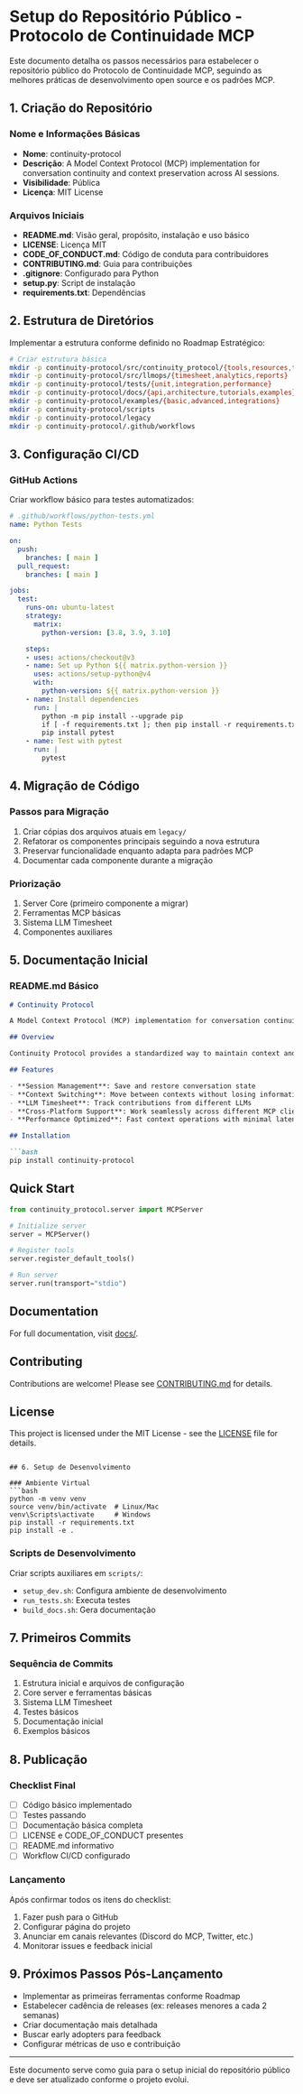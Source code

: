 # Setup do Repositório Público - Protocolo de Continuidade MCP

Este documento detalha os passos necessários para estabelecer o repositório público do Protocolo de Continuidade MCP, seguindo as melhores práticas de desenvolvimento open source e os padrões MCP.

## 1. Criação do Repositório

### Nome e Informações Básicas
- **Nome**: continuity-protocol
- **Descrição**: A Model Context Protocol (MCP) implementation for conversation continuity and context preservation across AI sessions.
- **Visibilidade**: Pública
- **Licença**: MIT License

### Arquivos Iniciais
- **README.md**: Visão geral, propósito, instalação e uso básico
- **LICENSE**: Licença MIT
- **CODE_OF_CONDUCT.md**: Código de conduta para contribuidores
- **CONTRIBUTING.md**: Guia para contribuições
- **.gitignore**: Configurado para Python
- **setup.py**: Script de instalação
- **requirements.txt**: Dependências

## 2. Estrutura de Diretórios

Implementar a estrutura conforme definido no Roadmap Estratégico:

```bash
# Criar estrutura básica
mkdir -p continuity-protocol/src/continuity_protocol/{tools,resources,transport,utils}
mkdir -p continuity-protocol/src/llmops/{timesheet,analytics,reports}
mkdir -p continuity-protocol/tests/{unit,integration,performance}
mkdir -p continuity-protocol/docs/{api,architecture,tutorials,examples}
mkdir -p continuity-protocol/examples/{basic,advanced,integrations}
mkdir -p continuity-protocol/scripts
mkdir -p continuity-protocol/legacy
mkdir -p continuity-protocol/.github/workflows
```

## 3. Configuração CI/CD

### GitHub Actions
Criar workflow básico para testes automatizados:

```yaml
# .github/workflows/python-tests.yml
name: Python Tests

on:
  push:
    branches: [ main ]
  pull_request:
    branches: [ main ]

jobs:
  test:
    runs-on: ubuntu-latest
    strategy:
      matrix:
        python-version: [3.8, 3.9, 3.10]

    steps:
    - uses: actions/checkout@v3
    - name: Set up Python ${{ matrix.python-version }}
      uses: actions/setup-python@v4
      with:
        python-version: ${{ matrix.python-version }}
    - name: Install dependencies
      run: |
        python -m pip install --upgrade pip
        if [ -f requirements.txt ]; then pip install -r requirements.txt; fi
        pip install pytest
    - name: Test with pytest
      run: |
        pytest
```

## 4. Migração de Código

### Passos para Migração
1. Criar cópias dos arquivos atuais em `legacy/`
2. Refatorar os componentes principais seguindo a nova estrutura
3. Preservar funcionalidade enquanto adapta para padrões MCP
4. Documentar cada componente durante a migração

### Priorização
1. Server Core (primeiro componente a migrar)
2. Ferramentas MCP básicas
3. Sistema LLM Timesheet
4. Componentes auxiliares

## 5. Documentação Inicial

### README.md Básico
```markdown
# Continuity Protocol

A Model Context Protocol (MCP) implementation for conversation continuity and context preservation across AI sessions.

## Overview

Continuity Protocol provides a standardized way to maintain context and state across different AI sessions and platforms. Built on the Model Context Protocol (MCP), it offers tools for session management, context preservation, and LLM contribution tracking.

## Features

- **Session Management**: Save and restore conversation state
- **Context Switching**: Move between contexts without losing information
- **LLM Timesheet**: Track contributions from different LLMs
- **Cross-Platform Support**: Work seamlessly across different MCP clients
- **Performance Optimized**: Fast context operations with minimal latency

## Installation

```bash
pip install continuity-protocol
```

## Quick Start

```python
from continuity_protocol.server import MCPServer

# Initialize server
server = MCPServer()

# Register tools
server.register_default_tools()

# Run server
server.run(transport="stdio")
```

## Documentation

For full documentation, visit [docs/](docs/).

## Contributing

Contributions are welcome! Please see [CONTRIBUTING.md](CONTRIBUTING.md) for details.

## License

This project is licensed under the MIT License - see the [LICENSE](LICENSE) file for details.
```

## 6. Setup de Desenvolvimento

### Ambiente Virtual
```bash
python -m venv venv
source venv/bin/activate  # Linux/Mac
venv\Scripts\activate     # Windows
pip install -r requirements.txt
pip install -e .
```

### Scripts de Desenvolvimento
Criar scripts auxiliares em `scripts/`:
- `setup_dev.sh`: Configura ambiente de desenvolvimento
- `run_tests.sh`: Executa testes
- `build_docs.sh`: Gera documentação

## 7. Primeiros Commits

### Sequência de Commits
1. Estrutura inicial e arquivos de configuração
2. Core server e ferramentas básicas
3. Sistema LLM Timesheet
4. Testes básicos
5. Documentação inicial
6. Exemplos básicos

## 8. Publicação

### Checklist Final
- [ ] Código básico implementado
- [ ] Testes passando
- [ ] Documentação básica completa
- [ ] LICENSE e CODE_OF_CONDUCT presentes
- [ ] README.md informativo
- [ ] Workflow CI/CD configurado

### Lançamento
Após confirmar todos os itens do checklist:
1. Fazer push para o GitHub
2. Configurar página do projeto
3. Anunciar em canais relevantes (Discord do MCP, Twitter, etc.)
4. Monitorar issues e feedback inicial

## 9. Próximos Passos Pós-Lançamento

- Implementar as primeiras ferramentas conforme Roadmap
- Estabelecer cadência de releases (ex: releases menores a cada 2 semanas)
- Criar documentação mais detalhada
- Buscar early adopters para feedback
- Configurar métricas de uso e contribuição

---

Este documento serve como guia para o setup inicial do repositório público e deve ser atualizado conforme o projeto evolui.